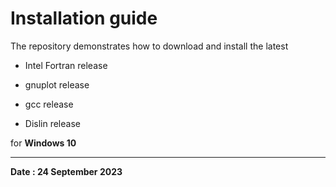# Installation guide

The repository demonstrates how to download and install the latest


* Intel Fortran release

* gnuplot release

* gcc release 

* Dislin release

for **Windows 10**

---

**Date : 24 September 2023**
